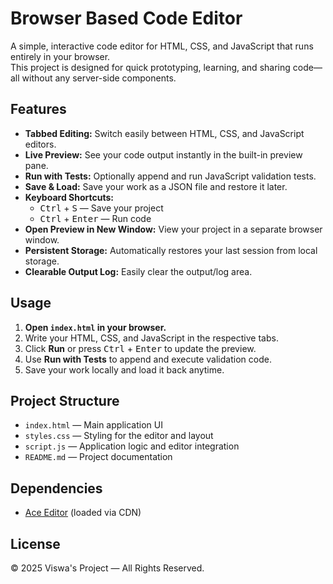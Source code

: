 # Browser Based Code Editor

A simple, interactive code editor for HTML, CSS, and JavaScript that runs entirely in your browser.  
This project is designed for quick prototyping, learning, and sharing code—all without any server-side components.

## Features

- **Tabbed Editing:** Switch easily between HTML, CSS, and JavaScript editors.
- **Live Preview:** See your code output instantly in the built-in preview pane.
- **Run with Tests:** Optionally append and run JavaScript validation tests.
- **Save & Load:** Save your work as a JSON file and restore it later.
- **Keyboard Shortcuts:**
  - <kbd>Ctrl</kbd> + <kbd>S</kbd> — Save your project
  - <kbd>Ctrl</kbd> + <kbd>Enter</kbd> — Run code
- **Open Preview in New Window:** View your project in a separate browser window.
- **Persistent Storage:** Automatically restores your last session from local storage.
- **Clearable Output Log:** Easily clear the output/log area.

## Usage

1. **Open `index.html` in your browser.**
2. Write your HTML, CSS, and JavaScript in the respective tabs.
3. Click **Run** or press <kbd>Ctrl</kbd> + <kbd>Enter</kbd> to update the preview.
4. Use **Run with Tests** to append and execute validation code.
5. Save your work locally and load it back anytime.

## Project Structure

- `index.html` — Main application UI
- `styles.css` — Styling for the editor and layout
- `script.js` — Application logic and editor integration
- `README.md` — Project documentation

## Dependencies

- [Ace Editor](https://ace.c9.io/) (loaded via CDN)

## License

&copy; 2025 Viswa's Project — All Rights Reserved.